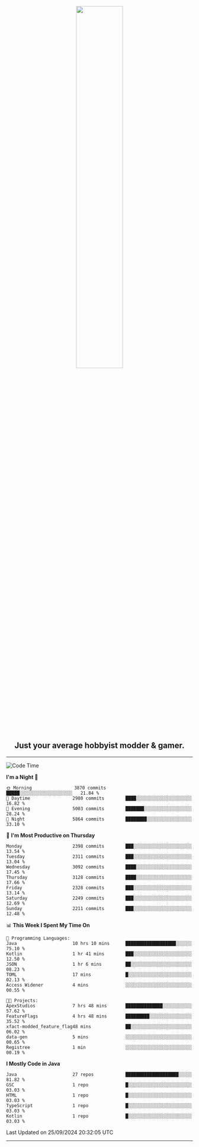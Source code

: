 <div align="center">
  <a href="https://apexmodder.xyz/"><img width="50%" height="50%" src="https://i.imgur.com/pc4HkGz.png"></a>
</div>
<h2 align="center">Just your average hobbyist modder & gamer.</h2>

---

<!--START_SECTION:waka-->
![Code Time](http://img.shields.io/badge/Code%20Time-1%2C478%20hrs%2037%20mins-blue)

**I'm a Night 🦉** 

```text
🌞 Morning                3870 commits        █████░░░░░░░░░░░░░░░░░░░░   21.84 % 
🌆 Daytime                2980 commits        ████░░░░░░░░░░░░░░░░░░░░░   16.82 % 
🌃 Evening                5003 commits        ███████░░░░░░░░░░░░░░░░░░   28.24 % 
🌙 Night                  5864 commits        ████████░░░░░░░░░░░░░░░░░   33.10 % 
```
📅 **I'm Most Productive on Thursday** 

```text
Monday                   2398 commits        ███░░░░░░░░░░░░░░░░░░░░░░   13.54 % 
Tuesday                  2311 commits        ███░░░░░░░░░░░░░░░░░░░░░░   13.04 % 
Wednesday                3092 commits        ████░░░░░░░░░░░░░░░░░░░░░   17.45 % 
Thursday                 3128 commits        ████░░░░░░░░░░░░░░░░░░░░░   17.66 % 
Friday                   2328 commits        ███░░░░░░░░░░░░░░░░░░░░░░   13.14 % 
Saturday                 2249 commits        ███░░░░░░░░░░░░░░░░░░░░░░   12.69 % 
Sunday                   2211 commits        ███░░░░░░░░░░░░░░░░░░░░░░   12.48 % 
```


📊 **This Week I Spent My Time On** 

```text
💬 Programming Languages: 
Java                     10 hrs 10 mins      ███████████████████░░░░░░   75.10 % 
Kotlin                   1 hr 41 mins        ███░░░░░░░░░░░░░░░░░░░░░░   12.50 % 
JSON                     1 hr 6 mins         ██░░░░░░░░░░░░░░░░░░░░░░░   08.23 % 
TOML                     17 mins             █░░░░░░░░░░░░░░░░░░░░░░░░   02.13 % 
Access Widener           4 mins              ░░░░░░░░░░░░░░░░░░░░░░░░░   00.55 % 

🐱‍💻 Projects: 
ApexStudios              7 hrs 48 mins       ██████████████░░░░░░░░░░░   57.62 % 
FeatureFlags             4 hrs 48 mins       █████████░░░░░░░░░░░░░░░░   35.52 % 
xfact-modded_feature_flag48 mins             ██░░░░░░░░░░░░░░░░░░░░░░░   06.02 % 
data-gen                 5 mins              ░░░░░░░░░░░░░░░░░░░░░░░░░   00.65 % 
Registree                1 min               ░░░░░░░░░░░░░░░░░░░░░░░░░   00.19 % 
```

**I Mostly Code in Java** 

```text
Java                     27 repos            ████████████████████░░░░░   81.82 % 
GSC                      1 repo              █░░░░░░░░░░░░░░░░░░░░░░░░   03.03 % 
HTML                     1 repo              █░░░░░░░░░░░░░░░░░░░░░░░░   03.03 % 
TypeScript               1 repo              █░░░░░░░░░░░░░░░░░░░░░░░░   03.03 % 
Kotlin                   1 repo              █░░░░░░░░░░░░░░░░░░░░░░░░   03.03 % 
```




 Last Updated on 25/09/2024 20:32:05 UTC
<!--END_SECTION:waka-->

---
